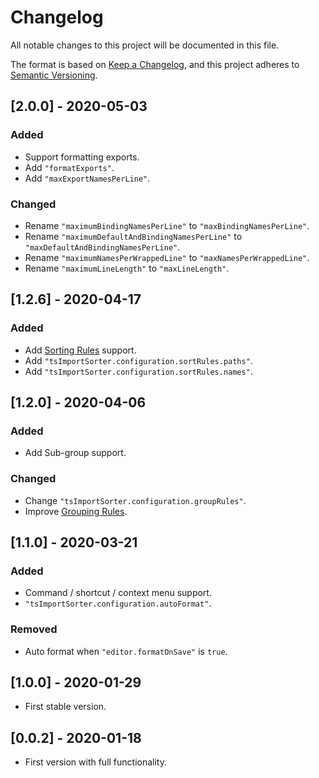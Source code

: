 <!-- markdownlint-configure-file
{
  "no-duplicate-heading": {
    "siblings_only": true
  }
}
-->

# Changelog

All notable changes to this project will be documented in this file.

The format is based on [Keep a Changelog](https://keepachangelog.com/en/1.0.0/),
and this project adheres to [Semantic Versioning](https://semver.org/spec/v2.0.0.html).

## [2.0.0] - 2020-05-03

### Added

- Support formatting exports.
- Add `"formatExports"`.
- Add `"maxExportNamesPerLine"`.

### Changed

- Rename `"maximumBindingNamesPerLine"` to `"maxBindingNamesPerLine"`.
- Rename `"maximumDefaultAndBindingNamesPerLine"` to `"maxDefaultAndBindingNamesPerLine"`.
- Rename `"maximumNamesPerWrappedLine"` to `"maxNamesPerWrappedLine"`.
- Rename `"maximumLineLength"` to `"maxLineLength"`.

## [1.2.6] - 2020-04-17

### Added

- Add [Sorting Rules](https://github.com/daidodo/tsimportsorter/wiki/Sorting-Rules) support.
- Add `"tsImportSorter.configuration.sortRules.paths"`.
- Add `"tsImportSorter.configuration.sortRules.names"`.

## [1.2.0] - 2020-04-06

### Added

- Add Sub-group support.

### Changed

- Change `"tsImportSorter.configuration.groupRules"`.
- Improve [Grouping Rules](https://github.com/daidodo/tsimportsorter/wiki/Grouping-Rules).

## [1.1.0] - 2020-03-21

### Added

- Command / shortcut / context menu support.
- `"tsImportSorter.configuration.autoFormat"`.

### Removed

- Auto format when `"editor.formatOnSave"` is `true`.

## [1.0.0] - 2020-01-29

- First stable version.

## [0.0.2] - 2020-01-18

- First version with full functionality.
